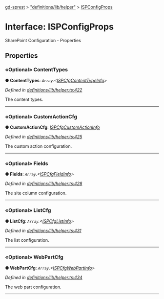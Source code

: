 [gd-sprest](../README.md) > ["definitions/lib/helper"](../modules/_definitions_lib_helper_.md) > [ISPConfigProps](../interfaces/_definitions_lib_helper_.ispconfigprops.md)



# Interface: ISPConfigProps


SharePoint Configuration - Properties


## Properties
<a id="contenttypes"></a>

### «Optional» ContentTypes

**●  ContentTypes**:  *`Array`.<[ISPCfgContentTypeInfo](_definitions_lib_helper_.ispcfgcontenttypeinfo.md)>* 

*Defined in [definitions/lib/helper.ts:422](https://github.com/gunjandatta/sprest/blob/3de79f1/src/definitions/lib/helper.ts#L422)*



The content types.




___

<a id="customactioncfg"></a>

### «Optional» CustomActionCfg

**●  CustomActionCfg**:  *[ISPCfgCustomActionInfo](_definitions_lib_helper_.ispcfgcustomactioninfo.md)* 

*Defined in [definitions/lib/helper.ts:425](https://github.com/gunjandatta/sprest/blob/3de79f1/src/definitions/lib/helper.ts#L425)*



The custom action configuration.




___

<a id="fields"></a>

### «Optional» Fields

**●  Fields**:  *`Array`.<[ISPCfgFieldInfo](_definitions_lib_helper_.ispcfgfieldinfo.md)>* 

*Defined in [definitions/lib/helper.ts:428](https://github.com/gunjandatta/sprest/blob/3de79f1/src/definitions/lib/helper.ts#L428)*



The site column configuration.




___

<a id="listcfg"></a>

### «Optional» ListCfg

**●  ListCfg**:  *`Array`.<[ISPCfgListInfo](_definitions_lib_helper_.ispcfglistinfo.md)>* 

*Defined in [definitions/lib/helper.ts:431](https://github.com/gunjandatta/sprest/blob/3de79f1/src/definitions/lib/helper.ts#L431)*



The list configuration.




___

<a id="webpartcfg"></a>

### «Optional» WebPartCfg

**●  WebPartCfg**:  *`Array`.<[ISPCfgWebPartInfo](_definitions_lib_helper_.ispcfgwebpartinfo.md)>* 

*Defined in [definitions/lib/helper.ts:434](https://github.com/gunjandatta/sprest/blob/3de79f1/src/definitions/lib/helper.ts#L434)*



The web part configuration.




___


